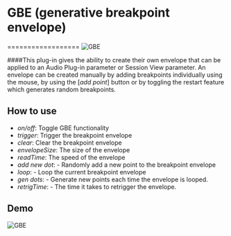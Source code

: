 # GBE (generative breakpoint envelope)
==================
![GBE](https://i.ibb.co/sqq49vb/GBE-01.png)

####This plug-in gives the ability to create their own envelope that can be applied to an Audio Plug-in parameter or Session View parameter. An envelope can be created manually by adding breakpoints individually using the mouse, by using the [*add point*] button or by toggling the restart feature which generates random breakpoints. 

## How to use
- *on/off*: Toggle GBE functionality
- *trigger*: Trigger the breakpoint envelope
- *clear*: Clear the breakpoint envelope
- *envelopeSize*: The size of the envelope
- *readTime*: The speed of the envelope
- *add new dot*: - Randomly add a new point to the breakpoint envelope
- *loop*: - Loop the current breakpoint envelope
- *gen dots*: - Generate new points each time the envelope is looped.
- *retrigTime*: - The time it takes to retrigger the envelope.

## Demo

![GBE](https://i.ibb.co/X7m5dVq/GBE.gif)
